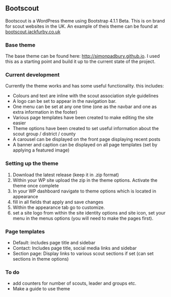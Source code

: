 ## Bootscout
Bootscout is a WordPress theme using Bootstrap 4.1.1 Beta. This is on brand for scout websites in the UK. An example of theis theme can be found at [bootscout.jackfurby.co.uk](http://bootscout.jackfurby.co.uk)

### Base theme
The base theme can be found here: http://simonpadbury.github.io. I used this as a starting point and build it up to the current state of the project.

### Current development
Currently the theme works and has some useful functionality. this includes:
* Colours and text are inline with the scout association style guidelines
* A logo can be set to appear in the navigation bar.
* One menu can be set at any one time (one as the navbar and one as extra information in the footer)
* Various page templates have been created to make editing the site easier
* Theme options have been created to set useful information about the scout group / district / county
* A carousel can be displayed on the front page displaying recent posts
* A banner and caption can be displayed on all page templates (set by applying a featured image)

### Setting up the theme
1. Download the latest release (keep it in .zip format)
2. Within your WP site upload the zip in the theme options. Activate the theme once complete
3. In your WP dashboard navigate to theme options which is located in appearance
4. fill in all fields that apply and save changes
5. Within the appearance tab go to customize.
6. set a site logo from within the site identity options and site icon, set your menu in the menus options (you will need to make the pages first).

### Page templates
* Default: includes page title and sidebar
* Contact: Includes page title, social media links and sidebar
* Section page: Display links to various scout sections if set (can set sections in theme options)

### To do
* add counters for number of scouts, leader and groups etc.
* Make a guide to use theme
